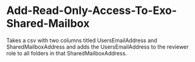 # Add-Read-Only-Access-To-Exo-Shared-Mailbox
Takes a csv with two columns titled UsersEmailAddress and SharedMailboxAddress and adds the UsersEmailAddress to the reviewer role to all folders in that SharedMailboxAddress.

